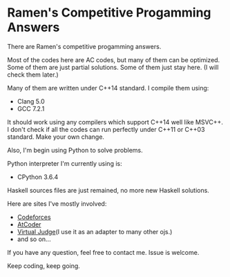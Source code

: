 # Ramen's Competitive Progamming Answers

There are Ramen's competitive progamming answers.

Most of the codes here are AC codes, but many of them can be optimized. Some of them are just partial solutions. Some of them just stay here. (I will check them later.)

Many of them are written under C++14 standard. I compile them using:

- Clang 5.0
- GCC 7.2.1

It should work using any compilers which support C++14 well like MSVC++. I don't check if all the codes can run perfectly under C++11 or C++03 standard. Make your own change.

Also, I'm begin using Python to solve problems.

Python interpreter I'm currently using is:

- CPython 3.6.4

Haskell sources files are just remained, no more new Haskell solutions.

Here are sites I've mostly involved:

- [Codeforces](http://codeforces.com/)
- [AtCoder](http://atcoder.jp/)
- [Virtual Judge](https://vjudge.net/)(I use it as an adapter to many other ojs.)
- and so on...

If you have any question, feel free to contact me. Issue is welcome.

Keep coding, keep going.